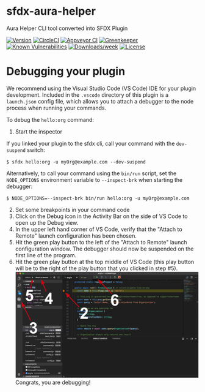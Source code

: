 sfdx-aura-helper
================

Aura Helper CLI tool converted into SFDX Plugin

[![Version](https://img.shields.io/npm/v/sfdx-aura-helper.svg)](https://npmjs.org/package/sfdx-aura-helper)
[![CircleCI](https://circleci.com/gh/Workspace/sfdx-aura-helper/tree/master.svg?style=shield)](https://circleci.com/gh/Workspace/sfdx-aura-helper/tree/master)
[![Appveyor CI](https://ci.appveyor.com/api/projects/status/github/Workspace/sfdx-aura-helper?branch=master&svg=true)](https://ci.appveyor.com/project/heroku/sfdx-aura-helper/branch/master)
[![Greenkeeper](https://badges.greenkeeper.io/Workspace/sfdx-aura-helper.svg)](https://greenkeeper.io/)
[![Known Vulnerabilities](https://snyk.io/test/github/Workspace/sfdx-aura-helper/badge.svg)](https://snyk.io/test/github/Workspace/sfdx-aura-helper)
[![Downloads/week](https://img.shields.io/npm/dw/sfdx-aura-helper.svg)](https://npmjs.org/package/sfdx-aura-helper)
[![License](https://img.shields.io/npm/l/sfdx-aura-helper.svg)](https://github.com/Workspace/sfdx-aura-helper/blob/master/package.json)

<!-- toc -->
<!-- install -->
<!-- usage -->
<!-- commands -->
<!-- debugging-your-plugin -->
# Debugging your plugin
We recommend using the Visual Studio Code (VS Code) IDE for your plugin development. Included in the `.vscode` directory of this plugin is a `launch.json` config file, which allows you to attach a debugger to the node process when running your commands.

To debug the `hello:org` command: 
1. Start the inspector
  
If you linked your plugin to the sfdx cli, call your command with the `dev-suspend` switch: 
```sh-session
$ sfdx hello:org -u myOrg@example.com --dev-suspend
```
  
Alternatively, to call your command using the `bin/run` script, set the `NODE_OPTIONS` environment variable to `--inspect-brk` when starting the debugger:
```sh-session
$ NODE_OPTIONS=--inspect-brk bin/run hello:org -u myOrg@example.com
```

2. Set some breakpoints in your command code
3. Click on the Debug icon in the Activity Bar on the side of VS Code to open up the Debug view.
4. In the upper left hand corner of VS Code, verify that the "Attach to Remote" launch configuration has been chosen.
5. Hit the green play button to the left of the "Attach to Remote" launch configuration window. The debugger should now be suspended on the first line of the program. 
6. Hit the green play button at the top middle of VS Code (this play button will be to the right of the play button that you clicked in step #5).
<br><img src=".images/vscodeScreenshot.png" width="480" height="278"><br>
Congrats, you are debugging!
